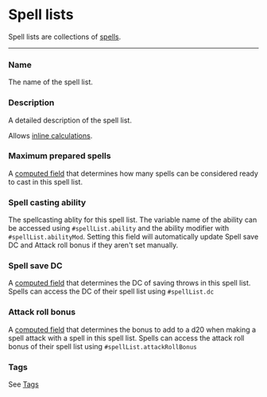 # Spell lists

Spell lists are collections of [spells](/docs/property/spell).

---

### Name

The name of the spell list.

### Description

A detailed description of the spell list.

Allows [inline calculations](/docs/inline-calculations).

### Maximum prepared spells

A [computed field](/docs/computed-fields) that determines how many spells can be considered ready to cast in this spell list.

### Spell casting ability

The spellcasting ablity for this spell list. The variable name of the ability can be accessed using `#spellList.ability` and the ability modifier with `#spellList.abilityMod`. Setting this field will automatically update Spell save DC and Attack roll bonus if they aren't set manually.

### Spell save DC

A [computed field](/docs/computed-fields) that determines the DC of saving throws in this spell list. Spells can access the DC of their spell list using `#spellList.dc`

### Attack roll bonus

A [computed field](/docs/computed-fields) that determines the bonus to add to a d20 when making a spell attack with a spell in this spell list. Spells can access the attack roll bonus of their spell list using `#spellList.attackRollBonus`

### Tags

See [Tags](/docs/tags)
